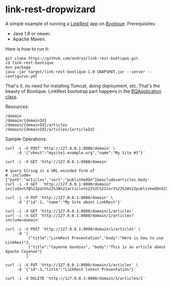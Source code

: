 # link-rest-dropwizard

A simple example of running a [LinkRest](http://nhl.github.io/link-rest/) app on [Bootique](http://bootique.io). Prerequisites:

* Java 1.8 or newer.
* Apache Maven.

Here is how to run it:

	git clone https://github.com/andrus/link-rest-bootique.git
	cd link-rest-bootique
	mvn package
	java -jar target/link-rest-bootique-1.0-SNAPSHOT.jar --server --config=run.yml

That's it, no need for installing Tomcat, doing deployment, etc. That's the beauty of Bootique. LinkRest bootstrap part happens in the [BQApplication class](https://github.com/andrus/link-rest-bootique/blob/master/src/main/java/org/objectstyle/linkrest/cms/BQApplication.java).

Resources:

	/domain
	/domain/{domainId}
	/domain/{domainId}/articles
	/domain/{domainId}/articles/{articleId}

Sample Operations:

    curl -i -X POST 'http://127.0.0.1:8080/domain' \
         -d '{"vhost":"mysite1.example.org","name":"My Site #1"}'
         
    curl -i -X GET 'http://127.0.0.1:8080/domain'
    
    # query String is a URL encoded form of 
    # 'include={"path":"articles","sort":"publishedOn"}&exclude=articles.body'
    curl -i -X GET  'http://127.0.0.1:8080/domain?include=%7B%22path%22%3A%22articles%22%2C%22sort%22%3A%22publishedOn%22%7D&exclude=articles.body'
         
    curl -i -X PUT 'http://127.0.0.1:8080/domain' \
         -d '{"id":1, "name":"My Site about LinkRest"}'

    curl -i -X GET 'http://127.0.0.1:8080/domain/1/articles'
    curl -i -X GET 'http://127.0.0.1:8080/domain/1/articles?include=domain'
    
    curl -i -X POST 'http://127.0.0.1:8080/domain/1/articles' \
         -d '[
              {"title":"LinkRest Presentation","body":"Here is how to use LinkRest"},
              {"title":"Cayenne Goodies", "body":"This is an article about Apache Cayenne"}
             ]'
             
    curl -i -X PUT 'http://127.0.0.1:8080/domain/1/articles' \
         -d '{"id":1,"title":"LinkRest latest Presentation"}'
         
    curl -i -X DELETE 'http://127.0.0.1:8080/domain/1/articles/1'
